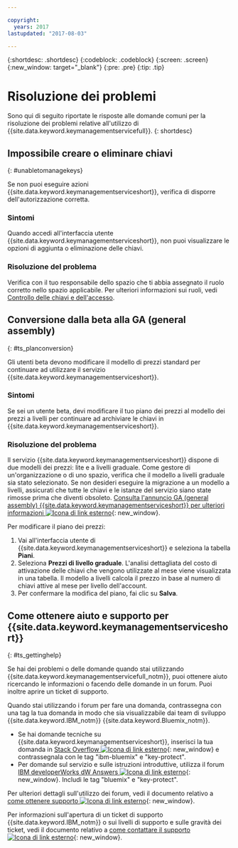 ```yaml
---

copyright:
  years: 2017
lastupdated: "2017-08-03"

---
```


{:shortdesc: .shortdesc}
{:codeblock: .codeblock}
{:screen: .screen}
{:new_window: target="_blank"}
{:pre: .pre}
{:tip: .tip}

# Risoluzione dei problemi

Sono qui di seguito riportate le risposte alle domande comuni per la risoluzione dei problemi relative all'utilizzo di {{site.data.keyword.keymanagementservicefull}}.
{: shortdesc}

## Impossibile creare o eliminare chiavi
{: #unabletomanagekeys}

Se non puoi eseguire azioni {{site.data.keyword.keymanagementserviceshort}}, verifica di disporre dell'autorizzazione corretta.

### Sintomi

Quando accedi all'interfaccia utente
{{site.data.keyword.keymanagementserviceshort}}, non puoi
visualizzare le opzioni di aggiunta o eliminazione delle chiavi.

### Risoluzione del problema

Verifica con il tuo responsabile dello spazio che ti abbia assegnato il ruolo corretto nello spazio
applicabile. Per ulteriori informazioni sui ruoli, vedi [Controllo delle chiavi e dell'accesso](managing-keys.html#viewkeyassignments).

## Conversione dalla beta alla GA (general assembly)
{: #ts_planconversion}

Gli utenti beta devono modificare il modello di prezzi standard per continuare ad utilizzare il servizio {{site.data.keyword.keymanagementserviceshort}}.

### Sintomi

Se sei un utente beta, devi modificare il tuo piano dei prezzi al modello dei prezzi a livelli
per continuare ad archiviare le chiavi in {{site.data.keyword.keymanagementserviceshort}}.

### Risoluzione del problema

Il servizio {{site.data.keyword.keymanagementserviceshort}}
dispone di due modelli dei prezzi: lite e a livelli graduale. Come gestore di un'organizzazione o di uno spazio, verifica che
il modello a livelli graduale sia stato selezionato. Se non desideri eseguire la migrazione a un modello a livelli,
assicurati che tutte le chiavi e le istanze del servizio siano state rimosse prima che diventi obsoleto. [Consulta l'annuncio GA (general assembly) {{site.data.keyword.keymanagementserviceshort}} per ulteriori informazioni ![Icona di link esterno](../../icons/launch-glyph.svg "Icona di link esterno")]( "https://www.ibm.com/blogs/bluemix/2016/12/dallas-key-protect-ga/"){: new_window}.

Per modificare il piano dei prezzi:

1. Vai all'interfaccia utente di {{site.data.keyword.keymanagementserviceshort}}
e seleziona la tabella **Piani**.
2. Seleziona **Prezzi di livello graduale**.
    L'analisi dettagliata del costo di attivazione delle chiavi
che vengono utilizzate al mese viene visualizzata in una tabella. Il modello a livelli calcola il prezzo in base al numero di chiavi attive
al mese per livello dell'account.
3. Per confermare la modifica del piano, fai clic su **Salva**.

## Come ottenere aiuto e supporto per {{site.data.keyword.keymanagementserviceshort}}
{: #ts_gettinghelp}

Se hai dei problemi o delle domande quando stai utilizzando {{site.data.keyword.keymanagementservicefull_notm}},
puoi ottenere aiuto ricercando le informazioni o facendo delle domande in un forum. Puoi inoltre aprire un ticket di supporto.

Quando stai utilizzando i forum per fare una domanda, contrassegna con una tag la tua domanda in modo che sia visualizzabile dai team di sviluppo
{{site.data.keyword.IBM_notm}} {{site.data.keyword.Bluemix_notm}}.

- Se hai domande tecniche su {{site.data.keyword.keymanagementserviceshort}}, inserisci la tua domanda in [Stack Overflow ![Icona di link esterno](../../icons/launch-glyph.svg "Icona di link esterno")](http://stackoverflow.com/search?q=key-protect+ibm-bluemix "Icona di link esterno"){: new_window} e contrassegnala con le tag "ibm-bluemix" e "key-protect".
- Per domande sul servizio e sulle istruzioni introduttive, utilizza il forum [IBM developerWorks dW Answers ![Icona di link esterno](../../icons/launch-glyph.svg "Icona di link esterno")](https://developer.ibm.com/answers/topics/key-protect/?smartspace=bluemix "Icona di link esterno"){: new_window}. Includi le tag "bluemix"
e "key-protect".

Per ulteriori dettagli sull'utilizzo dei forum, vedi il documento relativo a [come ottenere supporto ![Icona di link esterno](../../icons/launch-glyph.svg "Icona di link esterno")](https://console.bluemix.net/docs/support/index.html#getting-help "Icona di link esterno"){: new_window}.

Per informazioni sull'apertura di un ticket di supporto {{site.data.keyword.IBM_notm}} o sui livelli di supporto e sulle gravità dei ticket, vedi il documento relativo a [come contattare il supporto ![Icona di link esterno](../../icons/launch-glyph.svg "Icona di link esterno")](https://console.bluemix.net/docs/support/index.html#contacting-support "Icona di link esterno"){: new_window}.
